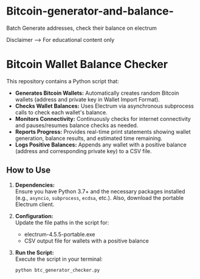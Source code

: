 # Bitcoin-generator-and-balance-
Batch Generate addresses, check their balance on electrum

Disclaimer --> For educational content only


# Bitcoin Wallet Balance Checker

This repository contains a Python script that:

- **Generates Bitcoin Wallets:** Automatically creates random Bitcoin wallets (address and private key in Wallet Import Format).
- **Checks Wallet Balances:** Uses Electrum via asynchronous subprocess calls to check each wallet's balance.
- **Monitors Connectivity:** Continuously checks for internet connectivity and pauses/resumes balance checks as needed.
- **Reports Progress:** Provides real-time print statements showing wallet generation, balance results, and estimated time remaining.
- **Logs Positive Balances:** Appends any wallet with a positive balance (address and corresponding private key) to a CSV file.

## How to Use

1. **Dependencies:**  
   Ensure you have Python 3.7+ and the necessary packages installed (e.g., `asyncio`, `subprocess`, `ecdsa`, etc.). Also, download the portable Electrum client.

2. **Configuration:**  
   Update the file paths in the script for:
   - electrum-4.5.5-portable.exe
   - CSV output file for wallets with a positive balance

3. **Run the Script:**  
   Execute the script in your terminal:
   ```bash
   python btc_generator_checker.py
